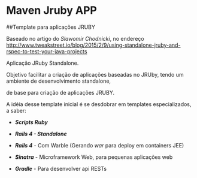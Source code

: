 # Maven Jruby APP 
##Template para aplicações JRUBY

Baseado no artigo do *Slawomir Chodnicki*, no endereço http://www.tweakstreet.io/blog/2015/2/9/using-standalone-jruby-and-rspec-to-test-your-java-projects

Aplicação JRuby Standalone.

Objetivo facilitar a criação de aplicações baseadas no JRUby, tendo um ambiente de desenvolvimento standalone, 

de base para criação de aplicações JRUBY.

A idéia desse template inicial é se desdobrar em templates especializados, a saber:

 - ***Scripts Ruby***

 - ***Rails 4 - Standalone***

 - ***Rails 4*** - Com Warble (Gerando *war* para deploy em containers JEE)

 - ***Sinatra*** - Microframework Web, para pequenas aplicações web 

 - ***Gradle*** - Para desenvolver api RESTs
  
  
